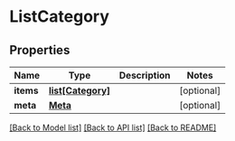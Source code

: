 # ListCategory

## Properties
Name | Type | Description | Notes
------------ | ------------- | ------------- | -------------
**items** | [**list[Category]**](Category.md) |  | [optional] 
**meta** | [**Meta**](Meta.md) |  | [optional] 

[[Back to Model list]](../README.md#documentation-for-models) [[Back to API list]](../README.md#documentation-for-api-endpoints) [[Back to README]](../README.md)



